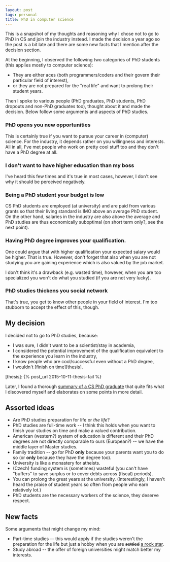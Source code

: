 ```yaml
---
layout: post
tags: personal
title: PhD in computer science
---
```


This is a snapshot of my thoughts and reasoning why I chose not to go to PhD in
CS and join the industry instead.
I made the decision a year ago so the post is a bit late and there are some new
facts that I mention after the decision section.

At the beginning, I observed the following two categories of PhD students (this
applies mostly to computer science):

  * They are either aces (both programmers/coders and their govern their
    particular field of interest),
  * or they are not prepared for the "real life" and want to prolong their
    student years.

Then I spoke to various people (PhD graduates, PhD students, PhD dropouts and
non-PhD graduates too), thought about it and made the decision.
Below follow some arguments and aspects of PhD studies.

### PhD opens you new opportunities

This is certainly true if you want to pursue your career in (computer) science.
For the industry, it depends rather on you willingness and interests.
All in all, I've met people who work on pretty cool stuff too and they don't
have a PhD degree at all.

### I don't want to have higher education than my boss

I've heard this few times and it's true in most cases, however, I don't see
why it should be perceived negatively.

### Being a PhD student your budget is low

CS PhD students are employed (at university) and are paid from various grants
so that their living standard is IMO above an average PhD student.
On the other hand, salaries in the industry are also above the average and PhD
studies are thus economically suboptimal (on short term only?, see the next
point).

### Having PhD degree improves your qualification.

One could argue that with higher qualification your expected salary would be
higher.
That is true. However, don't forget that also when you are not studying you are
gaining experience which is also valued by the job market.

I don't think it's a drawback (e.g. wasted time), however, when you are too
specialized you won't do what you studied (if you are not very lucky).

### PhD studies thickens you social network

That's true, you get to know other people in your field of interest.
I'm too stubborn to accept the effect of this, though.

## My decision

I decided not to go to PhD studies, because:

  * I was sure, I didn't want to be a scientist/stay in academia,
  * I considered the potential improvement of the qualification equivalent to
    the experience you learn in the industry,
  * I know people who are cool/successful even without a PhD degree,
  * I wouldn't [finish on time][thesis].

[thesis]: {% post_url 2015-10-11-thesis-fail %}

Later, I found a thorough [summary of a CS PhD graduate][blog] that quite fits
what I discovered myself and elaborates on some points in more detail.

[blog]: http://blog.vivekhaldar.com/post/29296581613/what-is-life-like-for-phds-in-computer-science-who

## Assorted ideas

  * Are PhD studies preparation for life or *the life*?
  * PhD studies are full-time work -- I think this holds when you want to
    finish your studies on time and make a valued contribution.
  * American (western?) system of education is different and their PhD degrees
    are not directly comparable to ours (European?) -- we have the middle layer
    of Master studies.
  * Family tradition -- go for PhD **only** because your parents want you to do
    so (or **only** because they have the degree too).
  * University is like a monastery for atheists.
  * (Czech) funding system is (sometimes) wasteful (you can't have "buffers" to
    save surplus or to cover debts across (fiscal) periods).
  * You can prolong the great years at the university. (Interestingly, I
    haven't heard the praise of student years so often from people who earn
    relatively lot.)
  * PhD students are the necessary workers of the science, they deserve
    respect.

## New facts

Some arguments that might change my mind:

  * Part-time studies -- this would apply if the studies weren't the
    preparation for the life but just a hobby when you are <del>settled</del>
    [a rock star][1].
  * Study abroad -- the offer of foreign universities might match better my
    interests.

[1]: https://en.wikipedia.org/wiki/Brian_May#Astrophysics

